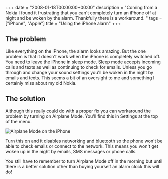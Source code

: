 +++
date = "2008-01-18T00:00:00+00:00"
description = "Coming from a Nokia I found it frustrating that you can't completely turn an iPhone off at night and be woken by the alarm. Thankfully there is a workaround. "
tags = ["iPhone", "Apple"]
title = "Using the iPhone alarm"
+++

## The problem

Like everything on the iPhone, the alarm looks amazing. But the one problem is
that it doesn't work when the iPhone is completely switched off. You need to
leave the iPhone in sleep mode. Sleep mode accepts incoming calls and texts as
well as continuing to check for emails. Unless you go through and change your
sound settings you'll be woken in the night by emails and texts. This seems a
bit of an oversight to me and something I certainly miss about my old Nokia.

## The solution

Although this really could do with a proper fix you can workaround the problem
by turning on Airplane Mode. You'll find this in Settings at the top of the
menu.

![Airplane Mode on the iPhone][1]

Turn this on and it disables networking and bluetooth so the phone won't be able
to check emails or connect to the network. This means you won't get woken up in
the night by emails, SMS messages or phone calls.

You still have to remember to turn Airplane Mode off in the morning but until
there is a better solution other than buying yourself an alarm clock this will
do!

[1]: /images/articles/iphone_alarm.jpg
